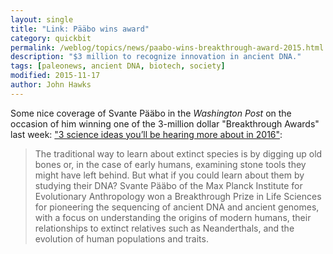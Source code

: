 ```yaml
---
layout: single
title: "Link: Pääbo wins award"
category: quickbit
permalink: /weblog/topics/news/paabo-wins-breakthrough-award-2015.html
description: "$3 million to recognize innovation in ancient DNA."
tags: [paleonews, ancient DNA, biotech, society]
modified: 2015-11-17
author: John Hawks
---
```



Some nice coverage of Svante P&auml;&auml;bo in the <em>Washington Post</em> on the occasion of him winning one of the 3-million dollar "Breakthrough Awards" last week: <a href="https://www.washingtonpost.com/news/innovations/wp/2015/11/10/3-science-ideas-youll-be-hearing-more-about-in-2016/">"3 science ideas you’ll be hearing more about in 2016"</a>: 

<blockquote>The traditional way to learn about extinct species is by digging up old bones or, in the case of early humans, examining stone tools they might have left behind. But what if you could learn about them by studying their DNA? Svante Pääbo of the Max Planck Institute for Evolutionary Anthropology won a Breakthrough Prize in Life Sciences for pioneering the sequencing of ancient DNA and ancient genomes, with a focus on understanding the origins of modern humans, their relationships to extinct relatives such as Neanderthals, and the evolution of human populations and traits.</blockquote>

